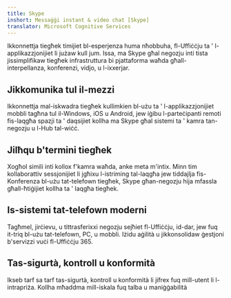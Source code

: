 ```yaml
---
title: Skype
inshort: Messaġġi instant & video chat [Skype]
translator: Microsoft Cognitive Services
---
```


Ikkonnettja tiegħek timijiet bl-esperjenza huma nħobbuha, fl-Uffiċċju ta ' l-applikazzjonijiet li jużaw kull jum. Issa, ma Skype għal negozju inti tista jissimplifikaw tiegħek infrastruttura bi pjattaforma waħda għall-interpellanza, konferenzi, vidjo, u l-ixxerjar. 

## Jikkomunika tul il-mezzi
Ikkonnettja mal-iskwadra tiegħek kullimkien bl-użu ta ' l-applikazzjonijiet mobbli tagħna tul il-Windows, iOS u Android, jew iġibu l-parteċipanti remoti fis-laqgħa spazji ta ' daqsijiet kollha ma Skype għal sistemi ta ' kamra tan-negozju u l-Hub tal-wiċċ.

## Jilħqu b'termini tiegħek
Xogħol simili inti kollox f'kamra waħda, anke meta m'intix. Minn tim kollaborattiv sessjonijiet li jgħixu l-istriming tal-laqgħa jew tiddajlja fis-Konferenza bl-użu tat-telefown tiegħek, Skype għan-negozju hija mfassla għall-ħtiġijiet kollha ta ' laqgħa tiegħek. 

## Is-sistemi tat-telefown moderni
Tagħmel, jirċievu, u tittrasferixxi negozju sejħiet fl-Uffiċċju, id-dar, jew fuq it-triq bl-użu tat-telefown, PC, u mobbli. Iżidu aġilità u jikkonsolidaw ġestjoni b'servizzi vuċi fl-Uffiċċju 365. 

## Tas-sigurtà, kontroll u konformità
Ikseb tarf sa tarf tas-sigurtà, kontroll u konformità li jifrex fuq mill-utent li l-intrapriża. Kollha mħaddma mill-iskala fuq talba u maniġġabilità 



